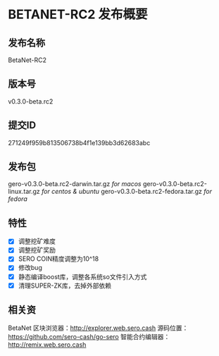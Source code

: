 # BETANET-RC2 发布概要



## 发布名称

BetaNet-RC2

## 版本号

v0.3.0-beta.rc2

## 提交ID

271249f959b813506738b4f1e139bb3d62683abc

## 发布包

gero-v0.3.0-beta.rc2-darwin.tar.gz   _for macos_
gero-v0.3.0-beta.rc2-linux.tar.gz  _for centos & ubuntu_
gero-v0.3.0-beta.rc2-fedora.tar.gz _for fedora_

## 特性

- [x] 调整挖矿难度
- [x] 调整挖矿奖励
- [x] SERO COIN精度调整为10^18
- [x] 修改bug
- [x] 静态编译boost库，调整各系统so文件引入方式
- [x] 清理SUPER-ZK库，去掉外部依赖

## 相关资

BetaNet 区块浏览器：http://explorer.web.sero.cash
源码位置：https://github.com/sero-cash/go-sero
智能合约编辑器：http://remix.web.sero.cash

